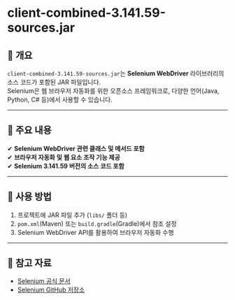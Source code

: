 # client-combined-3.141.59-sources.jar  

## 📌 개요  
`client-combined-3.141.59-sources.jar`는 **Selenium WebDriver** 라이브러리의 소스 코드가 포함된 JAR 파일입니다.  
Selenium은 웹 브라우저 자동화를 위한 오픈소스 프레임워크로, 다양한 언어(Java, Python, C# 등)에서 사용할 수 있습니다.  

---

## 🔹 주요 내용  
✔ **Selenium WebDriver 관련 클래스 및 메서드 포함**  
✔ **브라우저 자동화 및 웹 요소 조작 기능 제공**  
✔ **Selenium 3.141.59 버전의 소스 코드 포함**  

---

## 🔹 사용 방법  
1. 프로젝트에 JAR 파일 추가 (`libs/` 폴더 등)  
2. `pom.xml`(Maven) 또는 `build.gradle`(Gradle)에서 참조 설정  
3. Selenium WebDriver API를 활용하여 브라우저 자동화 수행  

---

## 🔹 참고 자료  
- [Selenium 공식 문서](https://www.selenium.dev/)  
- [Selenium GitHub 저장소](https://github.com/SeleniumHQ/selenium)  
